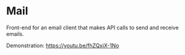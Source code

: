 # Mail

Front-end for an email client that makes API calls to send and receive emails.

Demonstration: https://youtu.be/fhZQxiX-1No
